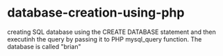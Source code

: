 # database-creation-using-php
creating SQL database using the CREATE DATABASE statement and then executinh the query by passing it to PHP mysql_query function. The database is called "brian"
